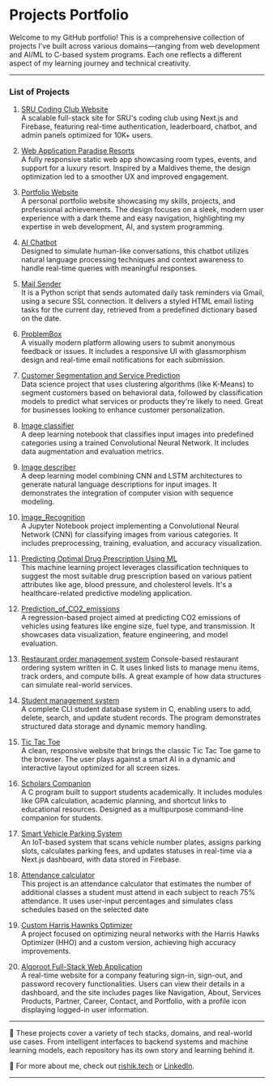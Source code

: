 # Projects Portfolio

Welcome to my GitHub portfolio! This is a comprehensive collection of projects I've built across various domains—ranging from web development and AI/ML to C-based system programs. Each one reflects a different aspect of my learning journey and technical creativity.

---

### List of Projects


1. [SRU Coding Club Website](https://github.com/mrishikreddy/SRU-Coding-Club-Website-RT1)  
   A scalable full-stack site for SRU's coding club using Next.js and Firebase, featuring real-time authentication, leaderboard, chatbot, and admin panels optimized for 10K+ users.

2. [Web Application Paradise Resorts](https://github.com/mrishikreddy/Web-Application-for-Paradise-Resorts-RT2)  
   A fully responsive static web app showcasing room types, events, and support for a luxury resort. Inspired by a Maldives theme, the design optimization led to a smoother UX and improved engagement.
   
3. [Portfolio Website](https://github.com/mrishikreddy/Rishik-Tech-Portfolio-Website-RT3)  
  A personal portfolio website showcasing my skills, projects, and professional achievements. The design focuses on a sleek, modern user experience with a dark theme and easy navigation, highlighting my expertise in web development, AI, and system programming.

4. [AI Chatbot](https://github.com/mrishikreddy/AI-chat-bot-RT4)  
   Designed to simulate human-like conversations, this chatbot utilizes natural language processing techniques and context awareness to handle real-time queries with meaningful responses.

5. [Mail Sender](https://github.com/mrishikreddy/Mail-Sender-RT5)  
   It is a Python script that sends automated daily task reminders via Gmail, using a secure SSL connection. It delivers a styled HTML email listing tasks for the current day, retrieved from a predefined dictionary based on the date.

6. [ProblemBox](https://github.com/mrishikreddy/Problem-Box-RT6)  
   A visually modern platform allowing users to submit anonymous feedback or issues. It includes a responsive UI with glassmorphism design and real-time email notifications for each submission.


7. [Customer Segmentation and Service Prediction](https://github.com/mrishikreddy/Customer-Segmentation-and-Service-Prediction-RT7)  
   Data science project that uses clustering algorithms (like K-Means) to segment customers based on behavioral data, followed by classification models to predict what services or products they're likely to need. Great for businesses looking to enhance customer personalization.
8. [Image classifier](https://github.com/mrishikreddy/Image-Classifier-RT8)  
   A deep learning notebook that classifies input images into predefined categories using a trained Convolutional Neural Network. It includes data augmentation and evaluation metrics.

9. [Image describer](https://github.com/mrishikreddy/Image-Describer-RT9)  
   A deep learning model combining CNN and LSTM architectures to generate natural language descriptions for input images. It demonstrates the integration of computer vision with sequence modeling.

10. [Image_Recognition](https://github.com/mrishikreddy/Image-Recognition-10)  
   A Jupyter Notebook project implementing a Convolutional Neural Network (CNN) for classifying images from various categories. It includes preprocessing, training, evaluation, and accuracy visualization.

11. [Predicting Optimal Drug Prescription Using ML](https://github.com/mrishikreddy/Predicting-Optimal-Drug-Prescription-Using-ML-RT11)  
    This machine learning project leverages classification techniques to suggest the most suitable drug prescription based on various patient attributes like age, blood pressure, and cholesterol levels. It's a healthcare-related predictive modeling application.

12. [Prediction_of_CO2_emissions](https://github.com/mrishikreddy/Prediction-of-CO2-emissions-RT12)  
   A regression-based project aimed at predicting CO2 emissions of vehicles using features like engine size, fuel type, and transmission. It showcases data visualization, feature engineering, and model evaluation.

13. [Restaurant order management system](https://github.com/mrishikreddy/Restaurant-order-management-system-RT13)
    Console-based restaurant ordering system written in C. It uses linked lists to manage menu items, track orders, and compute bills. A great example of how data structures can simulate real-world services.

14. [Student management system](https://github.com/mrishikreddy/Student-management-system-RT14)  
     A complete CLI student database system in C, enabling users to add, delete, search, and update student records. The program demonstrates structured data storage and dynamic memory handling.
    
15. [Tic Tac Toe](https://github.com/mrishikreddy/Tic-Tac-Toe-RT15)  
    A clean, responsive website that brings the classic Tic Tac Toe game to the browser. The user plays against a smart AI in a dynamic and interactive layout optimized for all screen sizes.

16. [Scholars Companion](https://github.com/mrishikreddy/Scholars-Companion-RT16)  
    A C program built to support students academically. It includes modules like GPA calculation, academic planning, and shortcut links to educational resources. Designed as a multipurpose command-line companion for students.

17. [Smart Vehicle Parking System](https://github.com/mrishikreddy/Smart-Vehicle-Parking-System-RT17)  
  An IoT-based system that scans vehicle number plates, assigns parking slots, calculates parking fees, and updates statuses in real-time via a Next.js dashboard, with data stored in Firebase.

18. [Attendance calculator](https://github.com/mrishikreddy/Attendance-calculator-RT18)  
  This project is an attendance calculator that estimates the number of additional classes a student must attend in each subject to reach 75% attendance. It uses user-input percentages and simulates class schedules based on the selected date

19. [Custom Harris Hawnks Optimizer](https://github.com/mrishikreddy/Custom-HHO-Optimizer-RT19)  
  A project focused on optimizing neural networks with the Harris Hawks Optimizer (HHO) and a custom version, achieving high accuracy improvements.

20. [Algoroot Full-Stack Web Application](https://github.com/mrishikreddy/Algoroot-Full-Stack-Web-Application-RT20)  
   A real-time website for a company featuring sign-in, sign-out, and password recovery functionalities. Users can view their details in a dashboard, and the site includes pages like Navigation, About, Services Products, Partner, Career, Contact, and Portfolio, with a profile icon displaying logged-in user information.

 



---

📌 These projects cover a variety of tech stacks, domains, and real-world use cases. From intelligent interfaces to backend systems and machine learning models, each repository has its own story and learning behind it.

🔗 For more about me, check out [rishik.tech](https://rishik.tech) or [LinkedIn](https://www.linkedin.com/in/rishikreddym/).

---
